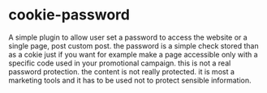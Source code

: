 cookie-password
===============

A simple plugin to allow user set a password to access the website or a single page, post custom post. the password is a simple check stored than as a cokie just if you want for example make a page accessible only with a specific code used in your promotional campaign. this is not a real password protection. the content is not really protected. it is most a marketing tools and it has to be used not to protect sensible information.
